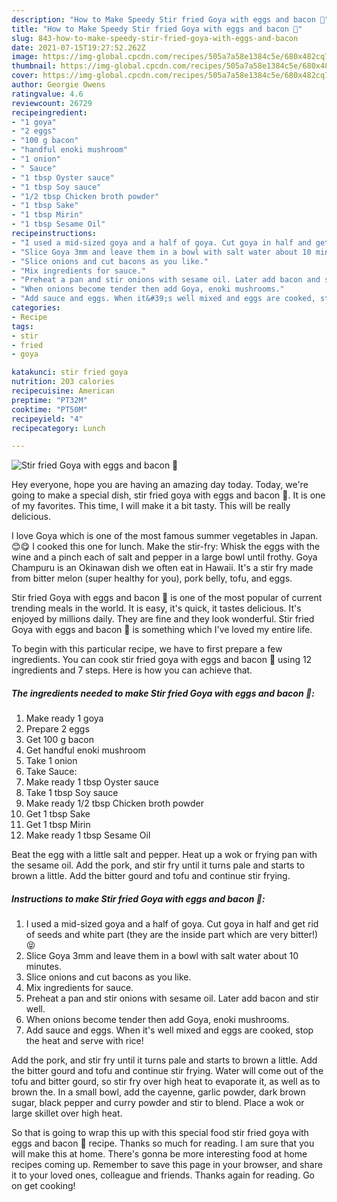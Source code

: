 ```yaml
---
description: "How to Make Speedy Stir fried Goya with eggs and bacon 🍳"
title: "How to Make Speedy Stir fried Goya with eggs and bacon 🍳"
slug: 843-how-to-make-speedy-stir-fried-goya-with-eggs-and-bacon
date: 2021-07-15T19:27:52.262Z
image: https://img-global.cpcdn.com/recipes/505a7a58e1384c5e/680x482cq70/stir-fried-goya-with-eggs-and-bacon-recipe-main-photo.jpg
thumbnail: https://img-global.cpcdn.com/recipes/505a7a58e1384c5e/680x482cq70/stir-fried-goya-with-eggs-and-bacon-recipe-main-photo.jpg
cover: https://img-global.cpcdn.com/recipes/505a7a58e1384c5e/680x482cq70/stir-fried-goya-with-eggs-and-bacon-recipe-main-photo.jpg
author: Georgie Owens
ratingvalue: 4.6
reviewcount: 26729
recipeingredient:
- "1 goya"
- "2 eggs"
- "100 g bacon"
- "handful enoki mushroom"
- "1 onion"
- " Sauce"
- "1 tbsp Oyster sauce"
- "1 tbsp Soy sauce"
- "1/2 tbsp Chicken broth powder"
- "1 tbsp Sake"
- "1 tbsp Mirin"
- "1 tbsp Sesame Oil"
recipeinstructions:
- "I used a mid-sized goya and a half of goya. Cut goya in half and get rid of seeds and white part (they are the inside part which are very bitter!) 😝"
- "Slice Goya 3mm and leave them in a bowl with salt water about 10 minutes."
- "Slice onions and cut bacons as you like."
- "Mix ingredients for sauce."
- "Preheat a pan and stir onions with sesame oil. Later add bacon and stir well."
- "When onions become tender then add Goya, enoki mushrooms."
- "Add sauce and eggs. When it&#39;s well mixed and eggs are cooked, stop the heat and serve with rice!"
categories:
- Recipe
tags:
- stir
- fried
- goya

katakunci: stir fried goya 
nutrition: 203 calories
recipecuisine: American
preptime: "PT32M"
cooktime: "PT50M"
recipeyield: "4"
recipecategory: Lunch

---
```



![Stir fried Goya with eggs and bacon 🍳](https://img-global.cpcdn.com/recipes/505a7a58e1384c5e/680x482cq70/stir-fried-goya-with-eggs-and-bacon-recipe-main-photo.jpg)

Hey everyone, hope you are having an amazing day today. Today, we're going to make a special dish, stir fried goya with eggs and bacon 🍳. It is one of my favorites. This time, I will make it a bit tasty. This will be really delicious.

I love Goya which is one of the most famous summer vegetables in Japan. 😊😋 I cooked this one for lunch. Make the stir-fry: Whisk the eggs with the wine and a pinch each of salt and pepper in a large bowl until frothy. Goya Champuru is an Okinawan dish we often eat in Hawaii. It&#39;s a stir fry made from bitter melon (super healthy for you), pork belly, tofu, and eggs.

Stir fried Goya with eggs and bacon 🍳 is one of the most popular of current trending meals in the world. It is easy, it's quick, it tastes delicious. It's enjoyed by millions daily. They are fine and they look wonderful. Stir fried Goya with eggs and bacon 🍳 is something which I've loved my entire life.


To begin with this particular recipe, we have to first prepare a few ingredients. You can cook stir fried goya with eggs and bacon 🍳 using 12 ingredients and 7 steps. Here is how you can achieve that.

<!--inarticleads1-->

##### The ingredients needed to make Stir fried Goya with eggs and bacon 🍳:

1. Make ready 1 goya
1. Prepare 2 eggs
1. Get 100 g bacon
1. Get handful enoki mushroom
1. Take 1 onion
1. Take  Sauce:
1. Make ready 1 tbsp Oyster sauce
1. Take 1 tbsp Soy sauce
1. Make ready 1/2 tbsp Chicken broth powder
1. Get 1 tbsp Sake
1. Get 1 tbsp Mirin
1. Make ready 1 tbsp Sesame Oil


Beat the egg with a little salt and pepper. Heat up a wok or frying pan with the sesame oil. Add the pork, and stir fry until it turns pale and starts to brown a little. Add the bitter gourd and tofu and continue stir frying. 

<!--inarticleads2-->

##### Instructions to make Stir fried Goya with eggs and bacon 🍳:

1. I used a mid-sized goya and a half of goya. Cut goya in half and get rid of seeds and white part (they are the inside part which are very bitter!) 😝
1. Slice Goya 3mm and leave them in a bowl with salt water about 10 minutes.
1. Slice onions and cut bacons as you like.
1. Mix ingredients for sauce.
1. Preheat a pan and stir onions with sesame oil. Later add bacon and stir well.
1. When onions become tender then add Goya, enoki mushrooms.
1. Add sauce and eggs. When it&#39;s well mixed and eggs are cooked, stop the heat and serve with rice!


Add the pork, and stir fry until it turns pale and starts to brown a little. Add the bitter gourd and tofu and continue stir frying. Water will come out of the tofu and bitter gourd, so stir fry over high heat to evaporate it, as well as to brown the. In a small bowl, add the cayenne, garlic powder, dark brown sugar, black pepper and curry powder and stir to blend. Place a wok or large skillet over high heat. 

So that is going to wrap this up with this special food stir fried goya with eggs and bacon 🍳 recipe. Thanks so much for reading. I am sure that you will make this at home. There's gonna be more interesting food at home recipes coming up. Remember to save this page in your browser, and share it to your loved ones, colleague and friends. Thanks again for reading. Go on get cooking!
